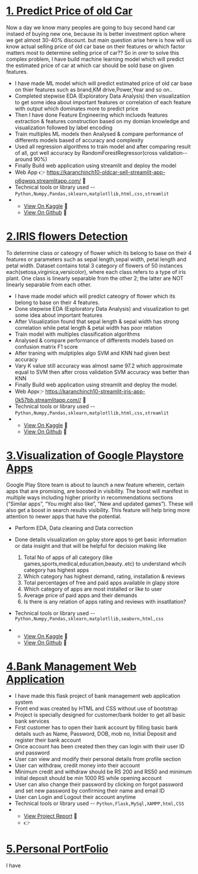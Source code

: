 
<h1><a href="https://github.com/karanchinch10/Oldcar_Sell_Regression">1. Predict Price of old Car</a></h1>
Now a day we know many peoples are going to buy second hand car instaed of buying new one, because its is better investment option where we get almost 30-40% discount. but main question arise here is how will us know actual selling price of old car base on their features or which factor matters most to determine selling price of car?? So in orer to solve this complex problem, I have build machine learning model which will predict the estimated price of car at which car should be sold base on given features.

- I have made ML model which will predict estimated price of old car base on thier features such as brand,KM drive,Power,Year and so on..
- Completed stepwise EDA (Exploratory Data Analysis) then visualizatiion to get some idea about important features or correlation of each feature with output which dominates more to predict price
- Then I have done Feature Engineering which inclueds features extraction & features construction based on my domian knowledge and visualization followed by label encoding
- Train multiples ML models then Analysed & compare performance of differents models based of accuracy and complexity
- Used all regression algorithms to train model and after comparing result of all, got well accuracy by RandomForestRegressor(cross validation--around 90%)
- Finally Build web application using streamlit and deploy the model 
- Web App 👉 <https://karanchinch10-oldcar-sell-streamlit-app-p6gwqq.streamlitapp.com/> 💝
- Technical tools or library used -- <code>Python,Numpy,Pandas,sklearn,matplotllib,html,css,streamlit</code>
-  
  -  <a href="https://www.kaggle.com/code/karanchinchpure/predict-price-of-used-cars-regression-problem">View On Kaggle</a> 💝
  -  <a href="https://github.com/karanchinch10/Oldcar_Sell_Regression">View On Github</a> 💝

<h1><a href="https://github.com/karanchinch10/IRIS_Classification">2.IRIS flowers Detection</a></h1>
To determine class or cateogry of flower which its belong to base on their 4 features or parameters such as sepal length,sepal width, petal length and petal width. Dataset contains total 3 category of flowers of 50 instances each(setosa,virginica,versicolor), where each class refers to a type of iris plant. One class is linearly separable from the other 2; the latter are NOT linearly separable from each other.


- I have made model which will predict cateogry of flower which its belong to base on their 4 features.
- Done stepwise EDA (Exploratory Data Analysis) and visualization to get some idea about important features
- After Visualization found that sepal length & sepal width has strong correlation while petal length & petal width has poor relation
- Train model with multiples classification algorithms
- Analysed & compare performance of differents models based on confusion matrix F1 score
- After traning with mulptiples algo SVM and KNN had given best accuracy 
- Vary K value still accuracy was almost same 97.2 which approximate equal to SVM  then after cross validation SVM accuracy was better than KNN
- Finally Build web application using streamlit and deploy the model. 
- Web App👉 <https://karanchinch10-streamlit-iris-app-0k57bb.streamlitapp.com//> 💝
- Technical tools or library used -- <code>Python,Numpy,Pandas,sklearn,matplotllib,html,css,streamlit</code>
- 
  -  <a href="https://www.kaggle.com/code/karanchinchpure/iris-classification-problem-eda">View On Kaggle</a> 💝
  -  <a href="https://github.com/karanchinch10/IRIS_Classification">View On Github</a> 💝

<h1><a href="https://github.com/karanchinch10/Exploratory-Data-Analysis-EDA-/blob/main/EDA%20data/gplay-playstore-data-visualization-EDA.ipynb">3.Visualization of Google Playstore Apps</a></h1>
Google Play Store team is about to launch a new feature wherein, certain apps that are promising, are boosted in visibility. The boost will manifest in multiple ways including higher priority in recommendations sections (“Similar apps”, “You might also like”, “New and updated games”). These will also get a boost in search results visibility. This feature will help bring more attention to newer apps that have the potential.

- Perform EDA, Data cleaning and Data correction 
- Done details visualization on gplay store apps to get basic information or data insight and that will be helpful for decision making like

   1) Total No of apps of all category (like games,sports,medical,education,beauty..etc) to understand whcih category has highest apps 
   2) Which category has highest demand, rating, installation & reviews
   3) Total percentages of free and paid apps available in glapy store
   4) Which category of apps are most installed or like to user
   5) Average price of paid apps and their demands
   6) Is there is any relation of apps rating and reviews with insatllation?
- Technical tools or library used -- <code>Python,Numpy,Pandas,sklearn,matplotllib,seaborn,html,css</code>
- 
  -  <a href="https://www.kaggle.com/code/karanchinchpure/gplay-playstore-data-visualization-eda">View On Kaggle</a> 💝
  -  <a href="https://github.com/karanchinch10/Exploratory-Data-Analysis-EDA-/blob/main/EDA%20data/gplay-playstore-data-visualization-EDA.ipynb">View On Github</a> 💝 


<h1><a href="https://drive.google.com/file/d/1OWEpEZOMQLKn9l1bylQrqw8NeEoizxoF/view?usp=sharing">4.Bank Management Web Application</a></h1>

- I have made this flask project of bank management web application system
- Front end was created by HTML and CSS without use of bootstrap
- Project is specially designed for customer/bank holder to get all basic bank services
- First customer has to open their bank account by filling basic bank details such as Name, Password, DOB, mob no, Initial Deposit and register their bank account 
- Once account has  been created then they can login with their user ID and password
- User can view and modify their personal details from profile section 
- User can withdraw, credit money into their account
- Minimum credit and withdraw should be RS 200 and RS50  and minimum initial deposit should be min 1000 RS while opening account
- User can also change their password by clicking on forgot password and set new password by confirming their name and email ID 
- User can Login and Logout their account anytime
- Technical tools or library used -- <code>Python,Flask,MySql,XAMPP,html,CSS</code>
-
  - <a href="https://drive.google.com/file/d/1OWEpEZOMQLKn9l1bylQrqw8NeEoizxoF/view?usp=sharing">View Project Report</a> 💝
  - 👉

<h1><a href="https://drive.google.com/file/d/1OWEpEZOMQLKn9l1bylQrqw8NeEoizxoF/view?usp=sharing">5.Personal PortFolio</a></h1>
I have
